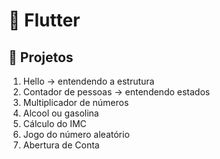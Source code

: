 # 📱 Flutter

## 🚀 Projetos

1. Hello -> entendendo a estrutura
2. Contador de pessoas -> entendendo estados
3. Multiplicador de números
4. Alcool ou gasolina
5. Cálculo do IMC
6. Jogo do número aleatório
7. Abertura de Conta
